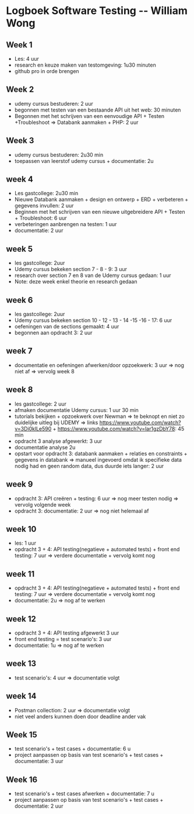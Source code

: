 # Logboek Software Testing -- William Wong
## Week 1 
* Les: 4 uur
* research en keuze maken van testomgeving: 1u30 minuten
* github pro in orde brengen
## Week 2
* udemy cursus bestuderen: 2 uur
* begonnen met testen van een bestaande API uit het web: 30 minuten 
* Begonnen met het schrijven van een eenvoudige API + Testen +Troubleshoot => Databank aanmaken + PHP: 2 uur 
## Week 3
* udemy cursus bestuderen: 2u30 min
* toepassen van leerstof udemy cursus + documentatie: 2u
## week 4
* Les gastcollege: 2u30 min
* Nieuwe Databank aanmaken + design en ontwerp + ERD + verbeteren + gegevens invullen: 2 uur
* Beginnen met het schrijven van een nieuwe uitgebreidere API + Testen + Troubleshoot: 6 uur 
* verbeteringen aanbrengen na testen: 1 uur
* documentatie: 2 uur
## week 5
* les gastcollege: 2uur
* Udemy cursus bekeken section 7 - 8 - 9: 3 uur
* research over section 7 en 8 van de Udemy cursus gedaan: 1 uur
* Note: deze week enkel theorie en research gedaan
## week 6
* les gastcollege: 2uur
* Udemy cursus bekeken section 10 - 12 - 13 - 14 -15 -16 - 17: 6 uur
* oefeningen van de sections gemaakt: 4 uur
* begonnen aan opdracht 3: 2 uur
## week 7
* documentatie en oefeningen afwerken/door opzoekwerk: 3 uur => nog niet af => vervolg week 8
## week 8
* les gastcollege: 2 uur
* afmaken documentatie Udemy cursus: 1 uur 30 min
* tutorials bekijken + opzoekwerk over Newman => te beknopt en niet zo duidelijke uitleg bij UDEMY => links https://www.youtube.com/watch?v=3Di0klLe590 + https://www.youtube.com/watch?v=lar1gzDbY78: 45 min
* opdracht 3 analyse afgewerkt: 3 uur
* documentatie analyse 2u
* opstart voor opdracht 3: databank aanmaken + relaties en constraints + gegevens in databank => manueel ingevoerd omdat ik specifieke data nodig had en geen random data, dus duurde iets langer: 2 uur 
## week 9
* opdracht 3: API creëren + testing: 6 uur => nog meer testen nodig => vervolg volgende week
* opdracht 3: documentatie: 2 uur => nog niet helemaal af
## week 10
* les: 1 uur
* opdracht 3 + 4: API testing(negatieve + automated tests) + front end testing: 7 uur => verdere documentatie + vervolg komt nog
## week 11
* opdracht 3 + 4: API testing(negatieve + automated tests) + front end testing: 7 uur => verdere documentatie + vervolg komt nog
* documentatie: 2u => nog af te werken
## week 12
* opdracht 3 + 4: API testing afgewerkt 3 uur 
* front end testing = test scenario's: 3 uur
* documentatie: 1u => nog af te werken
## week 13
* test scenario's: 4 uur => documentatie volgt
## week 14
* Postman collection: 2 uur => documentatie volgt
* niet veel anders kunnen doen door deadline ander vak
## Week 15
* test scenario's + test cases + documentatie: 6 u
* project aanpassen op basis van test scenario's + test cases + documentatie: 3 uur
## Week 16
* test scenario's + test cases afwerken + documentatie: 7 u
* project aanpassen op basis van test scenario's + test cases + documentatie: 2 uur